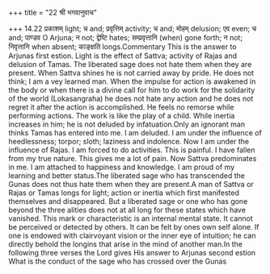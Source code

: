 +++
title = "22 श्री भगवानुवाच"

+++
14.22 प्रकाशम् light; च and; प्रवृत्तिम् activity; च and; मोहम्
delusion; एव even; च and; पाण्डव O Arjuna; न not; द्वेष्टि hates;
सम्प्रवृत्तानि (when) gone forth; न not; निवृत्तानि when absent;
काङ्क्षति longs.Commentary This is the answer to Arjunas first estion.
Light is the effect of Sattva; activity of Rajas and delusion of Tamas.
The liberated sage does not hate them when they are present. When Sattva
shines he is not carried away by pride. He does not think; I am a vey
learned man. When the impulse for action is awakened in the body or when
there is a divine call for him to do work for the solidarity of the
world (Lokasangraha) he does not hate any action and he does not regret
it after the action is accomplished. He feels no remorse while
performing actions. The work is like the play of a child. While inertia
increases in him; he is not deluded by infatuation.Only an ignorant man
thinks Tamas has entered into me. I am deluded. I am under the influence
of heedlessness; torpor; sloth; laziness and indolence. Now I am under
the influence of Rajas. I am forced to do activities. This is painful. I
have fallen from my true nature. This gives me a lot of pain. Now Sattva
predominates in me. I am attached to happiness and knowledge. I am proud
of my learning and better status.The liberated sage who has transcended
the Gunas does not thus hate them when they are present.A man of Sattva
or Rajas or Tamas longs for light; action or inertia which first
manifested themselves and disappeared. But a liberated sage or one who
has gone beyond the three alities does not at all long for these states
which have vanished. This mark or characteristic is an internal mental
state. It cannot be perceived or detected by others. It can be felt by
ones own self alone. If one is endowed with clairvoyant vision or the
inner eye of intuition; he can directly behold the longins that arise in
the mind of another man.In the following three verses the Lord gives His
answer to Arjunas second estion What is the conduct of the sage who has
crossed over the Gunas
